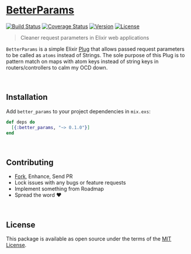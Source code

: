 [BetterParams][docs]
====================

[![Build Status][shield-travis]][travis-ci]
[![Coverage Status][shield-inch]][docs]
[![Version][shield-version]][hexpm]
[![License][shield-license]][hexpm]

> Cleaner request parameters in Elixir web applications

`BetterParams` is a simple Elixir [Plug][plug] that allows passed
request parameters to be called as `atoms` instead of Strings. The
sole purpose of this Plug is to pattern match on maps with atom keys
instead of string keys in routers/controllers to calm my OCD down.

<br>




## Installation

Add `better_params` to your project dependencies in `mix.exs`:

```elixir
def deps do
  [{:better_params, "~> 0.1.0"}]
end
```

<br>




## Contributing

 - [Fork][github-fork], Enhance, Send PR
 - Lock issues with any bugs or feature requests
 - Implement something from Roadmap
 - Spread the word :heart:

<br>




## License

This package is available as open source under the terms of the [MIT License][license].

<br>




  [shield-version]:   https://img.shields.io/hexpm/v/better_params.svg
  [shield-license]:   https://img.shields.io/hexpm/l/better_params.svg
  [shield-downloads]: https://img.shields.io/hexpm/dt/better_params.svg
  [shield-travis]:    https://img.shields.io/travis/sheharyarn/better_params/master.svg
  [shield-inch]:      https://inch-ci.org/github/sheharyarn/better_params.svg?branch=master

  [travis-ci]:        https://travis-ci.org/sheharyarn/better_params
  [inch-ci]:          https://inch-ci.org/github/sheharyarn/better_params

  [license]:          https://opensource.org/licenses/MIT
  [hexpm]:            https://hex.pm/packages/better_params
  [plug]:             https://github.com/elixir-lang/plug

  [docs]:             https://hexdocs.pm/better_params

  [github-fork]:      https://github.com/sheharyarn/better_params/fork


